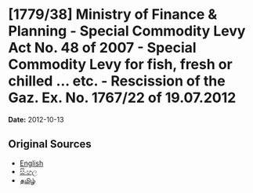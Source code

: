 # [1779/38] Ministry of Finance & Planning - Special Commodity Levy Act No. 48 of 2007 - Special Commodity Levy for fish, fresh or chilled ... etc. - Rescission of the Gaz. Ex. No. 1767/22 of 19.07.2012

**Date:** 2012-10-13

## Original Sources

- [English](https://documents.gov.lk/view/extra-gazettes/2012/10/1779-38_E.pdf)
- [සිංහල](https://documents.gov.lk/view/extra-gazettes/2012/10/1779-38_S.pdf)
- [தமிழ்](https://documents.gov.lk/view/extra-gazettes/2012/10/1779-38_T.pdf)
